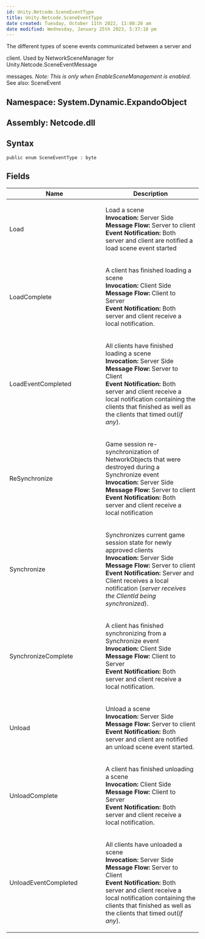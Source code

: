 ```yaml
---
id: Unity.Netcode.SceneEventType
title: Unity.Netcode.SceneEventType
date created: Tuesday, October 11th 2022, 11:08:26 am
date modified: Wednesday, January 25th 2023, 5:37:18 pm
---
```


<div class="markdown level0 summary">

The different types of scene events communicated between a server and

client.
Used by NetworkSceneManager for Unity.Netcode.SceneEventMessage

messages.
*Note: This is only when EnableSceneManagement is enabled.*
See also:
SceneEvent

</div>

<div class="markdown level0 conceptual">

</div>

## **Namespace**: System.Dynamic.ExpandoObject

## **Assembly**: Netcode.dll

## Syntax

``` lang-csharp
public enum SceneEventType : byte
```

## Fields

<table class="table table-bordered table-striped table-condensed">
<colgroup>
<col style="width: 50%" />
<col style="width: 50%" />
</colgroup>
<thead>
<tr class="header">
<th>Name</th>
<th>Description</th>
</tr>
</thead>
<tbody>
<tr class="odd">
<td id="Unity_Netcode_SceneEventType_Load">Load</td>
<td><p>Load a scene<br />
<strong>Invocation:</strong> Server Side<br />
<strong>Message Flow:</strong> Server to client<br />
<strong>Event Notification:</strong> Both server and client are notified
a load scene event started</p></td>
</tr>
<tr class="even">
<td id="Unity_Netcode_SceneEventType_LoadComplete">LoadComplete</td>
<td><p>A client has finished loading a scene<br />
<strong>Invocation:</strong> Client Side<br />
<strong>Message Flow:</strong> Client to Server<br />
<strong>Event Notification:</strong> Both server and client receive a
local notification.</p></td>
</tr>
<tr class="odd">
<td
id="Unity_Netcode_SceneEventType_LoadEventCompleted">LoadEventCompleted</td>
<td><p>All clients have finished loading a scene<br />
<strong>Invocation:</strong> Server Side<br />
<strong>Message Flow:</strong> Server to Client<br />
<strong>Event Notification:</strong> Both server and client receive a
local notification containing the clients that finished as well as the
clients that timed out(<em>if any</em>).</p></td>
</tr>
<tr class="even">
<td id="Unity_Netcode_SceneEventType_ReSynchronize">ReSynchronize</td>
<td><p>Game session re-synchronization of NetworkObjects that were
destroyed during a Synchronize event<br />
<strong>Invocation:</strong> Server Side<br />
<strong>Message Flow:</strong> Server to client<br />
<strong>Event Notification:</strong> Both server and client receive a
local notification<br />
</p></td>
</tr>
<tr class="odd">
<td id="Unity_Netcode_SceneEventType_Synchronize">Synchronize</td>
<td><p>Synchronizes current game session state for newly approved
clients<br />
<strong>Invocation:</strong> Server Side<br />
<strong>Message Flow:</strong> Server to client<br />
<strong>Event Notification:</strong> Server and Client receives a local
notification (<em>server receives the ClientId being
synchronized</em>).</p></td>
</tr>
<tr class="even">
<td
id="Unity_Netcode_SceneEventType_SynchronizeComplete">SynchronizeComplete</td>
<td><p>A client has finished synchronizing from a Synchronize
event<br />
<strong>Invocation:</strong> Client Side<br />
<strong>Message Flow:</strong> Client to Server<br />
<strong>Event Notification:</strong> Both server and client receive a
local notification.</p></td>
</tr>
<tr class="odd">
<td id="Unity_Netcode_SceneEventType_Unload">Unload</td>
<td><p>Unload a scene<br />
<strong>Invocation:</strong> Server Side<br />
<strong>Message Flow:</strong> Server to client<br />
<strong>Event Notification:</strong> Both server and client are notified
an unload scene event started.</p></td>
</tr>
<tr class="even">
<td id="Unity_Netcode_SceneEventType_UnloadComplete">UnloadComplete</td>
<td><p>A client has finished unloading a scene<br />
<strong>Invocation:</strong> Client Side<br />
<strong>Message Flow:</strong> Client to Server<br />
<strong>Event Notification:</strong> Both server and client receive a
local notification.</p></td>
</tr>
<tr class="odd">
<td
id="Unity_Netcode_SceneEventType_UnloadEventCompleted">UnloadEventCompleted</td>
<td><p>All clients have unloaded a scene<br />
<strong>Invocation:</strong> Server Side<br />
<strong>Message Flow:</strong> Server to Client<br />
<strong>Event Notification:</strong> Both server and client receive a
local notification containing the clients that finished as well as the
clients that timed out(<em>if any</em>).</p></td>
</tr>
</tbody>
</table>
